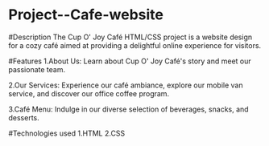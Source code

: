 # Project--Cafe-website
#Description
The Cup O' Joy Café HTML/CSS project is a website design for a cozy café aimed at providing a delightful online experience for visitors.

#Features
1.About Us:
Learn about Cup O' Joy Café's story and meet our passionate team.

2.Our Services:
Experience our café ambiance, explore our mobile van service, and discover our office coffee program.

3.Café Menu:
Indulge in our diverse selection of beverages, snacks, and desserts.

#Technologies used
1.HTML 
2.CSS
